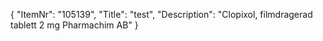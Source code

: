 {
  "ItemNr": "105139",
  "Title": "test",
  "Description": "Clopixol, filmdragerad tablett 2 mg Pharmachim AB"
}